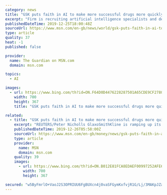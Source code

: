 ```yaml
---
category: news
title: "GSK puts faith in AI to make more successful drugs more quickly"
excerpt: "Firm is recruiting artificial intelligence specialists and developing new genomics lab"
publishedDateTime: 2019-12-25T18:00:48Z
sourceUrl: https://www.msn.com/en-gb/news/world/gsk-puts-faith-in-ai-to-make-more-successful-drugs-more-quickly/ar-BBYl0jq
type: article
quality: 37
heat: -1
published: false

provider:
  name: The Guardian on MSN.com
  domain: msn.com

topics:
  - AI

images:
  - url: https://www.bing.com/th?id=ON.F64D0D4476228287501A65CDE9CF2780
    width: 700
    height: 367
    title: "GSK puts faith in AI to make more successful drugs more quickly"

related:
  - title: "GSK puts faith in AI to make more successful drugs more quickly"
    excerpt: "REUTERS/Peter Nicholls GlaxoSmithKline is ramping up its use of artificial intelligence and recruiting 80 AI specialists by the end of 2020 ... which involves analysing the workings and interactions of genes, and cell and gene therapy, which aims to fix genetic defects and re-engineer patients’ cells to fight disease. Wood said: “Functional ..."
    publishedDateTime: 2019-12-26T05:58:00Z
    sourceUrl: https://www.msn.com/en-gb/money/news/gsk-puts-faith-in-ai-to-make-more-successful-drugs-more-quickly/ar-BBYkTeA?li=AA54rU
    type: article
    provider:
      name: MSN
      domain: msn.com
    quality: 39
    images:
      - url: https://www.bing.com/th?id=ON.B012E81FCA8EDAEF00997252AFE62425
        width: 700
        height: 367

secured: "w5ByFmrlO+VaoJ2S3OPRIUU6FgBUXcn4j0vaSFGymKxfvjR1G/Lj/3MAKpJZactNSW/17bQ9HO1VHe/qnR6gslYkKnh3TAjiy6Cpy7MKG0hV4sotYh6pW+PRZoOQLCHRfoF4ESND50Bchxd4s1gbR7tlaVd62BL09J2NSYBlYBAkecQey2oTkJL0yQzav5R+xRO9Qjx3/AaDHz7AbrYLm9MaxmMewWiNLAEyL+ZAew3nTczsK4pYYC1QgUy2s1zd8xKsq9qblodlDAPp4n1lXQ==;hu0yfUcS72L0LbP0joQEnw=="
---
```


